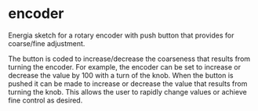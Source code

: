 # encoder


   Energia sketch for a rotary encoder with push button that provides for coarse/fine adjustment.
   
   The button is coded to increase/decrease the coarseness that results from turning the encoder. 
   For example, the encoder can be set to increase or decrease the value by 100 with a turn
   of the knob. When the button is pushed it can be made to increase or decrease the value that 
   results from turning the knob. This allows the user to rapidly change values or achieve fine
   control as desired.
   
